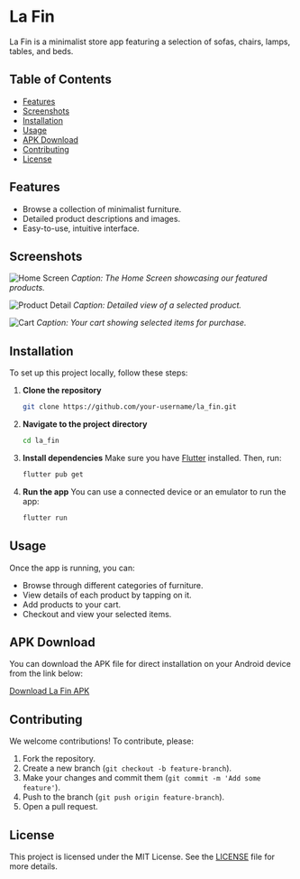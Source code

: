 # La Fin

La Fin is a minimalist store app featuring a selection of sofas, chairs, lamps, tables, and beds.

## Table of Contents

- [Features](#features)
- [Screenshots](#screenshots)
- [Installation](#installation)
- [Usage](#usage)
- [APK Download](#apk-download)
- [Contributing](#contributing)
- [License](#license)

## Features

- Browse a collection of minimalist furniture.
- Detailed product descriptions and images.
- Easy-to-use, intuitive interface.

## Screenshots

![Home Screen](path_to_home_screen_screenshot.png)
*Caption: The Home Screen showcasing our featured products.*

![Product Detail](path_to_product_detail_screenshot.png)
*Caption: Detailed view of a selected product.*

![Cart](path_to_cart_screenshot.png)
*Caption: Your cart showing selected items for purchase.*

## Installation

To set up this project locally, follow these steps:

1. **Clone the repository**
    ```sh
    git clone https://github.com/your-username/la_fin.git
    ```

2. **Navigate to the project directory**
    ```sh
    cd la_fin
    ```

3. **Install dependencies**
   Make sure you have [Flutter](https://flutter.dev/docs/get-started/install) installed. Then, run:
    ```sh
    flutter pub get
    ```

4. **Run the app**
   You can use a connected device or an emulator to run the app:
    ```sh
    flutter run
    ```

## Usage

Once the app is running, you can:

- Browse through different categories of furniture.
- View details of each product by tapping on it.
- Add products to your cart.
- Checkout and view your selected items.

## APK Download

You can download the APK file for direct installation on your Android device from the link below:

[Download La Fin APK](path_to_apk_file)

## Contributing

We welcome contributions! To contribute, please:

1. Fork the repository.
2. Create a new branch (`git checkout -b feature-branch`).
3. Make your changes and commit them (`git commit -m 'Add some feature'`).
4. Push to the branch (`git push origin feature-branch`).
5. Open a pull request.

## License

This project is licensed under the MIT License. See the [LICENSE](LICENSE) file for more details.
